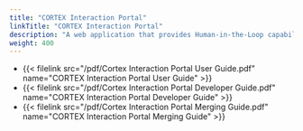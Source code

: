 ```yaml
---
title: "CORTEX Interaction Portal"
linkTitle: "CORTEX Interaction Portal"
description: "A web application that provides Human-in-the-Loop capabilities to the {{% ctx %}} Innovation platform."
weight: 400
---
```


* {{< filelink src="/pdf/Cortex Interaction Portal User Guide.pdf" name="CORTEX Interaction Portal User Guide" >}}
* {{< filelink src="/pdf/Cortex Interaction Portal Developer Guide.pdf" name="CORTEX Interaction Portal Developer Guide" >}}
* {{< filelink src="/pdf/Cortex Interaction Portal Merging Guide.pdf" name="CORTEX Interaction Portal Merging Guide" >}}

